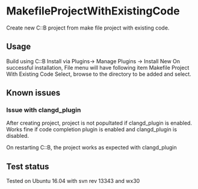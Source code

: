 # MakefileProjectWithExistingCode

Create new C::B project from make file project with existing code.

## Usage
Build using C::B
Install via Plugins-> Manage Plugins -> Install New
On successful installation, File menu will have following item
Makefile Project With Existing Code
Select, browse to the directory to be added and select.

## Known issues

### Issue with clangd_plugin
After creating project, project is not popultated if clangd_plugin is enabled.
Works fine if code completion plugin is enabled and clangd_plugin is disabled.

On restarting C::B, the project works as expected with clangd_plugin

## Test status
Tested on Ubuntu 16.04 with svn rev 13343 and wx30
